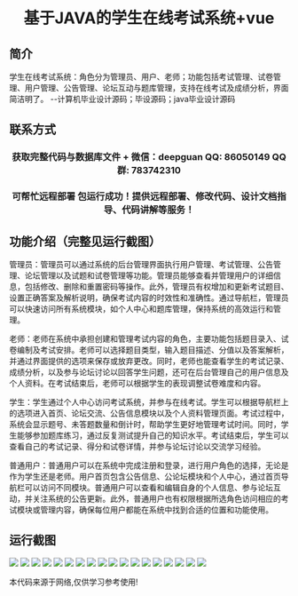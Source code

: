 <p><h1 align="center">基于JAVA的学生在线考试系统+vue</h1></p>

## 简介
学生在线考试系统：角色分为管理员、用户、老师；功能包括考试管理、试卷管理、用户管理、公告管理、论坛互动与题库管理，支持在线考试及成绩分析，界面简洁明了。    --计算机毕业设计源码；毕设源码；java毕业设计源码


## 联系方式
<p><h3 align="center">获取完整代码与数据库文件 + 微信：deepguan QQ: 86050149 QQ群: 783742310</h3></p>
<p><h3 align="center">可帮忙远程部署 包运行成功！提供远程部署、修改代码、设计文档指导、代码讲解等服务！</h3></p>

## 功能介绍（完整见运行截图）
管理员：管理员可以通过系统的后台管理界面执行用户管理、考试管理、公告管理、论坛管理以及试题和试卷管理等功能。管理员能够查看并管理用户的详细信息，包括修改、删除和重置密码等操作。此外，管理员有权增加和更新考试题目、设置正确答案及解析说明，确保考试内容的时效性和准确性。通过导航栏，管理员可以快速访问所有系统模块，如个人中心和题库管理，保持系统的高效运行和管理。

老师：老师在系统中承担创建和管理考试内容的角色，主要功能包括题目录入、试卷编制及考试安排。老师可以选择题目类型，输入题目描述、分值以及答案解析，并通过界面提供的选项来保存或放弃更改。同时，老师也能查看学生的考试记录、成绩分析，以及参与论坛讨论以回答学生问题，还可在后台管理自己的用户信息及个人资料。在考试结束后，老师可以根据学生的表现调整试卷难度和内容。

学生：学生通过个人中心访问考试系统，并参与在线考试。学生可以根据导航栏上的选项进入首页、论坛交流、公告信息模块以及个人资料管理页面。考试过程中，系统会显示题号、未答题数量和倒计时，帮助学生更好地管理考试时间。同时，学生能够参加题库练习，通过反复测试提升自己的知识水平。考试结束后，学生可以查看自己的考试记录、得分和试卷详情，并参与论坛讨论以交流学习经验。

普通用户：普通用户可以在系统中完成注册和登录，进行用户角色的选择，无论是作为学生还是老师。用户首页包含公告信息、公论坛模块和个人中心，通过首页导航栏可以访问不同模块。普通用户可以查看和编辑自身的个人信息、参与论坛互动，并关注系统的公告更新。此外，普通用户也有权限根据所选角色访问相应的考试模块或管理内容，确保每位用户都能在系统中找到合适的位置和功能使用。


## 运行截图
![](https://bs-1329754181.cos.ap-shanghai.myqcloud.com/ssm/StudentOnlineExaminationSystem/img/001.jpg)
![](https://bs-1329754181.cos.ap-shanghai.myqcloud.com/ssm/StudentOnlineExaminationSystem/img/002.jpg)
![](https://bs-1329754181.cos.ap-shanghai.myqcloud.com/ssm/StudentOnlineExaminationSystem/img/003.jpg)
![](https://bs-1329754181.cos.ap-shanghai.myqcloud.com/ssm/StudentOnlineExaminationSystem/img/004.jpg)
![](https://bs-1329754181.cos.ap-shanghai.myqcloud.com/ssm/StudentOnlineExaminationSystem/img/005.jpg)
![](https://bs-1329754181.cos.ap-shanghai.myqcloud.com/ssm/StudentOnlineExaminationSystem/img/006.jpg)
![](https://bs-1329754181.cos.ap-shanghai.myqcloud.com/ssm/StudentOnlineExaminationSystem/img/007.jpg)
![](https://bs-1329754181.cos.ap-shanghai.myqcloud.com/ssm/StudentOnlineExaminationSystem/img/008.jpg)
![](https://bs-1329754181.cos.ap-shanghai.myqcloud.com/ssm/StudentOnlineExaminationSystem/img/009.jpg)
![](https://bs-1329754181.cos.ap-shanghai.myqcloud.com/ssm/StudentOnlineExaminationSystem/img/010.jpg)
![](https://bs-1329754181.cos.ap-shanghai.myqcloud.com/ssm/StudentOnlineExaminationSystem/img/011.jpg)
![](https://bs-1329754181.cos.ap-shanghai.myqcloud.com/ssm/StudentOnlineExaminationSystem/img/012.jpg)
![](https://bs-1329754181.cos.ap-shanghai.myqcloud.com/ssm/StudentOnlineExaminationSystem/img/013.jpg)
![](https://bs-1329754181.cos.ap-shanghai.myqcloud.com/ssm/StudentOnlineExaminationSystem/img/014.jpg)
![](https://bs-1329754181.cos.ap-shanghai.myqcloud.com/ssm/StudentOnlineExaminationSystem/img/015.jpg)
![](https://bs-1329754181.cos.ap-shanghai.myqcloud.com/ssm/StudentOnlineExaminationSystem/img/016.jpg)
![](https://bs-1329754181.cos.ap-shanghai.myqcloud.com/ssm/StudentOnlineExaminationSystem/img/017.jpg)
![](https://bs-1329754181.cos.ap-shanghai.myqcloud.com/ssm/StudentOnlineExaminationSystem/img/018.jpg)

<p>本代码来源于网络,仅供学习参考使用!</p>
